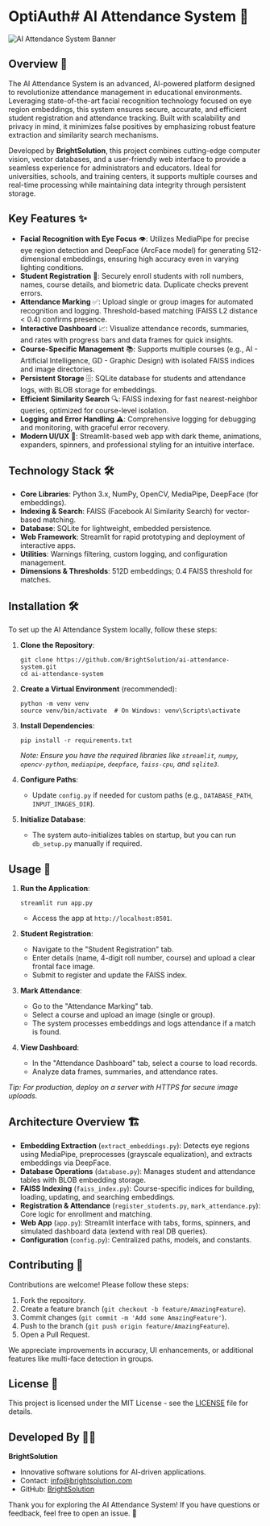# OptiAuth# AI Attendance System 📸

![AI Attendance System Banner](https://fortunaimpex.com/wp-content/uploads/2024/05/5597107_56387-1024x642.jpg) <!-- Replace with actual banner image if available -->

## Overview 🚀

The AI Attendance System is an advanced, AI-powered platform designed to revolutionize attendance management in educational environments. Leveraging state-of-the-art facial recognition technology focused on eye region embeddings, this system ensures secure, accurate, and efficient student registration and attendance tracking. Built with scalability and privacy in mind, it minimizes false positives by emphasizing robust feature extraction and similarity search mechanisms.

Developed by **BrightSolution**, this project combines cutting-edge computer vision, vector databases, and a user-friendly web interface to provide a seamless experience for administrators and educators. Ideal for universities, schools, and training centers, it supports multiple courses and real-time processing while maintaining data integrity through persistent storage.

## Key Features ✨

- **Facial Recognition with Eye Focus** 👁️: Utilizes MediaPipe for precise eye region detection and DeepFace (ArcFace model) for generating 512-dimensional embeddings, ensuring high accuracy even in varying lighting conditions.
- **Student Registration** 📝: Securely enroll students with roll numbers, names, course details, and biometric data. Duplicate checks prevent errors.
- **Attendance Marking** ✅: Upload single or group images for automated recognition and logging. Threshold-based matching (FAISS L2 distance < 0.4) confirms presence.
- **Interactive Dashboard** 📈: Visualize attendance records, summaries, and rates with progress bars and data frames for quick insights.
- **Course-Specific Management** 📚: Supports multiple courses (e.g., AI - Artificial Intelligence, GD - Graphic Design) with isolated FAISS indices and image directories.
- **Persistent Storage** 🗄️: SQLite database for students and attendance logs, with BLOB storage for embeddings.
- **Efficient Similarity Search** 🔍: FAISS indexing for fast nearest-neighbor queries, optimized for course-level isolation.
- **Logging and Error Handling** ⚠️: Comprehensive logging for debugging and monitoring, with graceful error recovery.
- **Modern UI/UX** 🎨: Streamlit-based web app with dark theme, animations, expanders, spinners, and professional styling for an intuitive interface.

## Technology Stack 🛠️

- **Core Libraries**: Python 3.x, NumPy, OpenCV, MediaPipe, DeepFace (for embeddings).
- **Indexing & Search**: FAISS (Facebook AI Similarity Search) for vector-based matching.
- **Database**: SQLite for lightweight, embedded persistence.
- **Web Framework**: Streamlit for rapid prototyping and deployment of interactive apps.
- **Utilities**: Warnings filtering, custom logging, and configuration management.
- **Dimensions & Thresholds**: 512D embeddings; 0.4 FAISS threshold for matches.

## Installation 🛠️

To set up the AI Attendance System locally, follow these steps:

1. **Clone the Repository**:
   ```
   git clone https://github.com/BrightSolution/ai-attendance-system.git
   cd ai-attendance-system
   ```

2. **Create a Virtual Environment** (recommended):
   ```
   python -m venv venv
   source venv/bin/activate  # On Windows: venv\Scripts\activate
   ```

3. **Install Dependencies**:
   ```
   pip install -r requirements.txt
   ```
   *Note: Ensure you have the required libraries like `streamlit`, `numpy`, `opencv-python`, `mediapipe`, `deepface`, `faiss-cpu`, and `sqlite3`.*

4. **Configure Paths**:
   - Update `config.py` if needed for custom paths (e.g., `DATABASE_PATH`, `INPUT_IMAGES_DIR`).

5. **Initialize Database**:
   - The system auto-initializes tables on startup, but you can run `db_setup.py` manually if required.

## Usage 📖

1. **Run the Application**:
   ```
   streamlit run app.py
   ```
   - Access the app at `http://localhost:8501`.

2. **Student Registration**:
   - Navigate to the "Student Registration" tab.
   - Enter details (name, 4-digit roll number, course) and upload a clear frontal face image.
   - Submit to register and update the FAISS index.

3. **Mark Attendance**:
   - Go to the "Attendance Marking" tab.
   - Select a course and upload an image (single or group).
   - The system processes embeddings and logs attendance if a match is found.

4. **View Dashboard**:
   - In the "Attendance Dashboard" tab, select a course to load records.
   - Analyze data frames, summaries, and attendance rates.

*Tip: For production, deploy on a server with HTTPS for secure image uploads.*

## Architecture Overview 🏗️

- **Embedding Extraction** (`extract_embeddings.py`): Detects eye regions using MediaPipe, preprocesses (grayscale equalization), and extracts embeddings via DeepFace.
- **Database Operations** (`database.py`): Manages student and attendance tables with BLOB embedding storage.
- **FAISS Indexing** (`faiss_index.py`): Course-specific indices for building, loading, updating, and searching embeddings.
- **Registration & Attendance** (`register_students.py`, `mark_attendance.py`): Core logic for enrollment and matching.
- **Web App** (`app.py`): Streamlit interface with tabs, forms, spinners, and simulated dashboard data (extend with real DB queries).
- **Configuration** (`config.py`): Centralized paths, models, and constants.

## Contributing 🤝

Contributions are welcome! Please follow these steps:
1. Fork the repository.
2. Create a feature branch (`git checkout -b feature/AmazingFeature`).
3. Commit changes (`git commit -m 'Add some AmazingFeature'`).
4. Push to the branch (`git push origin feature/AmazingFeature`).
5. Open a Pull Request.

We appreciate improvements in accuracy, UI enhancements, or additional features like multi-face detection in groups.

## License 📄

This project is licensed under the MIT License - see the [LICENSE](LICENSE) file for details.

## Developed By 👨‍💻

**BrightSolution**  
- Innovative software solutions for AI-driven applications.  
- Contact: [info@brightsolution.com](mailto:info@brightsolution.com)  
- GitHub: [BrightSolution](https://github.com/BrightsSolution)  

Thank you for exploring the AI Attendance System! If you have questions or feedback, feel free to open an issue. 🌟